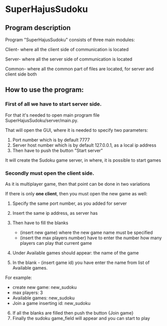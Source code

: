 # SuperHajusSudoku

## Program description

Program "SuperHajusSudoku" consists of three main modules:

Client- where all the client side of communication is located

Server- where all the server side of communication is located

Common- where all the common part of files are located, for server and client side both


## How to use the program:

### First of all we have to start server side.

For that it's needed to open main program file SuperHajusSudoku/server/main.py.

That will open the GUI, where it is needed to specify two parameters:

 1. Port number which is by default 7777
 2. Server host number which is by default 127.0.0.1, as a local ip address
 3. Then have to push the button "Start server"

It will create the Sudoku game server, in where, it is possible to start games


### Secondly must open the client side.

As it is multiplayer game, then that point can be done in two variations

If there is only **one client**, then you must open the new game as well:

1. Specify the same port number, as you added for server
2. Insert the same ip address, as server has
3. Then have to fill the blanks
   - (insert new game) where the new game name must be specified
   - (insert the max players number) have to enter the number how many players can play that current game

4. Under Available games should appear: the name of the game
5. In the blank - (insert game id) you have enter the name from list of Available games.

For example:

- create new game: new_sudoku
- max players: 3
- Available games: new_sudoku
- Join a game inserting id: new_sudoku

6. If all the blanks are filled then push the button {Join game}
7. Finally the sudoku game_field will appear and you can start to play





